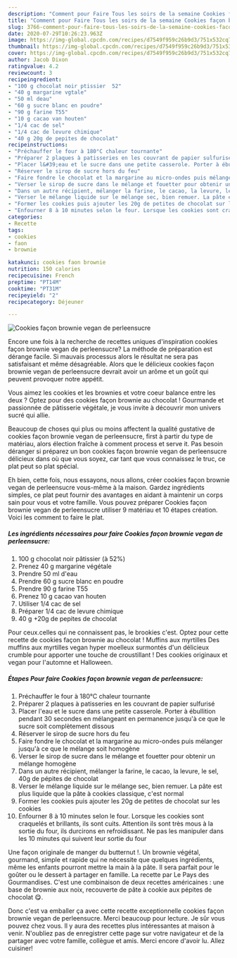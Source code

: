 ```yaml
---
description: "Comment pour Faire Tous les soirs de la semaine Cookies façon brownie vegan de perleensucre"
title: "Comment pour Faire Tous les soirs de la semaine Cookies façon brownie vegan de perleensucre"
slug: 3766-comment-pour-faire-tous-les-soirs-de-la-semaine-cookies-facon-brownie-vegan-de-perleensucre
date: 2020-07-29T10:26:23.963Z
image: https://img-global.cpcdn.com/recipes/d7549f959c26b9d3/751x532cq70/cookies-facon-brownie-vegan-de-perleensucre-photo-principale-de-la-recette.jpg
thumbnail: https://img-global.cpcdn.com/recipes/d7549f959c26b9d3/751x532cq70/cookies-facon-brownie-vegan-de-perleensucre-photo-principale-de-la-recette.jpg
cover: https://img-global.cpcdn.com/recipes/d7549f959c26b9d3/751x532cq70/cookies-facon-brownie-vegan-de-perleensucre-photo-principale-de-la-recette.jpg
author: Jacob Dixon
ratingvalue: 4.2
reviewcount: 3
recipeingredient:
- "100 g chocolat noir ptissier  52"
- "40 g margarine vgtale"
- "50 ml deau"
- "60 g sucre blanc en poudre"
- "90 g farine T55"
- "10 g cacao van houten"
- "1/4 cac de sel"
- "1/4 cac de levure chimique"
- "40 g 20g de pepites de chocolat"
recipeinstructions:
- "Préchauffer le four à 180°C chaleur tournante"
- "Préparer 2 plaques à patisseries en les couvrant de papier sulfurisé"
- "Placer l&#39;eau et le sucre dans une petite casserole. Porter à ébullition pendant 30 secondes en mélangeant en permanence jusqu&#39;à ce que le sucre soit complètement dissous"
- "Réserver le sirop de sucre hors du feu"
- "Faire fondre le chocolat et la margarine au micro-ondes puis mélanger jusqu&#39;à ce que le mélange soit homogène"
- "Verser le sirop de sucre dans le mélange et fouetter pour obtenir un mélange homogène"
- "Dans un autre récipient, mélanger la farine, le cacao, la levure, le sel, 40g de pépites de chocolat"
- "Verser le mélange liquide sur le mélange sec, bien remuer. La pâte est plus liquide que la pâte à cookies classique, c&#39;est normal"
- "Former les cookies puis ajouter les 20g de petites de chocolat sur les cookies"
- "Enfourner 8 à 10 minutes selon le four. Lorsque les cookies sont craquelés et brillants, ils sont cuits. Attention ils sont très mous à la sortie du four, ils durcirons en refroidissant. Ne pas les manipuler dans les 10 minutes qui suivent leur sortie du four"
categories:
- Recette
tags:
- cookies
- faon
- brownie

katakunci: cookies faon brownie 
nutrition: 150 calories
recipecuisine: French
preptime: "PT14M"
cooktime: "PT31M"
recipeyield: "2"
recipecategory: Déjeuner

---
```



![Cookies façon brownie vegan de perleensucre](https://img-global.cpcdn.com/recipes/d7549f959c26b9d3/751x532cq70/cookies-facon-brownie-vegan-de-perleensucre-photo-principale-de-la-recette.jpg)

Encore une fois à la recherche de recettes uniques d'inspiration cookies façon brownie vegan de perleensucre? La méthode de préparation est dérange facile. Si mauvais processus alors le résultat ne sera pas satisfaisant et même désagréable. Alors que le délicieux cookies façon brownie vegan de perleensucre devrait avoir un arôme et un goût qui peuvent provoquer notre appétit.

Vous aimez les cookies et les brownies et votre coeur balance entre les deux ? Optez pour des cookies façon brownie au chocolat ! Gourmande et passionnée de pâtisserie végétale, je vous invite à découvrir mon univers sucré qui allie.

Beaucoup de choses qui plus ou moins affectent la qualité gustative de cookies façon brownie vegan de perleensucre, first à partir du type de matériau, alors élection fraîche à comment process et serve it. Pas besoin déranger si préparez un bon cookies façon brownie vegan de perleensucre délicieux dans où que vous soyez, car tant que vous connaissez le truc, ce plat peut so plat spécial.


Eh bien, cette fois, nous essayons, nous allons, créer cookies façon brownie vegan de perleensucre vous-même à la maison. Gardez ingrédients simples, ce plat peut fournir des avantages en aidant à maintenir un corps sain pour vous et votre famille. Vous pouvez préparer Cookies façon brownie vegan de perleensucre utiliser 9 matériau et 10 étapes création. Voici les comment to faire le plat.

<!--inarticleads1-->

##### Les ingrédients nécessaires pour faire Cookies façon brownie vegan de perleensucre:

1.  100 g chocolat noir pâtissier (à 52%)
1. Prenez 40 g margarine végétale
1. Prendre 50 ml d&#39;eau
1. Prendre 60 g sucre blanc en poudre
1. Prendre 90 g farine T55
1. Prenez 10 g cacao van houten
1. Utiliser 1/4 cac de sel
1. Préparer 1/4 cac de levure chimique
1.  40 g +20g de pepites de chocolat


Pour ceux.celles qui ne connaissent pas, le brookies c&#39;est. Optez pour cette recette de cookies façon brownie au chocolat ! Muffins aux myrtilles Des muffins aux myrtilles vegan hyper moelleux surmontés d&#39;un délicieux crumble pour apporter une touche de croustillant ! Des cookies originaux et vegan pour l&#39;automne et Halloween. 

<!--inarticleads2-->

##### Étapes Pour faire Cookies façon brownie vegan de perleensucre:

1. Préchauffer le four à 180°C chaleur tournante
1. Préparer 2 plaques à patisseries en les couvrant de papier sulfurisé
1. Placer l&#39;eau et le sucre dans une petite casserole. Porter à ébullition pendant 30 secondes en mélangeant en permanence jusqu&#39;à ce que le sucre soit complètement dissous
1. Réserver le sirop de sucre hors du feu
1. Faire fondre le chocolat et la margarine au micro-ondes puis mélanger jusqu&#39;à ce que le mélange soit homogène
1. Verser le sirop de sucre dans le mélange et fouetter pour obtenir un mélange homogène
1. Dans un autre récipient, mélanger la farine, le cacao, la levure, le sel, 40g de pépites de chocolat
1. Verser le mélange liquide sur le mélange sec, bien remuer. La pâte est plus liquide que la pâte à cookies classique, c&#39;est normal
1. Former les cookies puis ajouter les 20g de petites de chocolat sur les cookies
1. Enfourner 8 à 10 minutes selon le four. Lorsque les cookies sont craquelés et brillants, ils sont cuits. Attention ils sont très mous à la sortie du four, ils durcirons en refroidissant. Ne pas les manipuler dans les 10 minutes qui suivent leur sortie du four


Une façon originale de manger du butternut !. Un brownie végétal, gourmand, simple et rapide qui ne nécessite que quelques ingrédients, même les enfants pourront mettre la main à la pâte. Il sera parfait pour le goûter ou le dessert à partager en famille. La recette par Le Pays des Gourmandises. C&#39;est une combinaison de deux recettes américaines : une base de brownie aux noix, recouverte de pâte à cookie aux pépites de chocolat 😋. 


Donc c'est va emballer ça avec cette recette exceptionnelle cookies façon brownie vegan de perleensucre. Merci beaucoup pour lecture. Je sûr vous pouvez chez vous. Il y aura des recettes plus  intéressantes at maison à venir. N'oubliez pas de enregistrer cette page sur votre navigateur et de la partager avec votre famille, collègue et amis. Merci encore d'avoir lu. Allez cuisiner!
